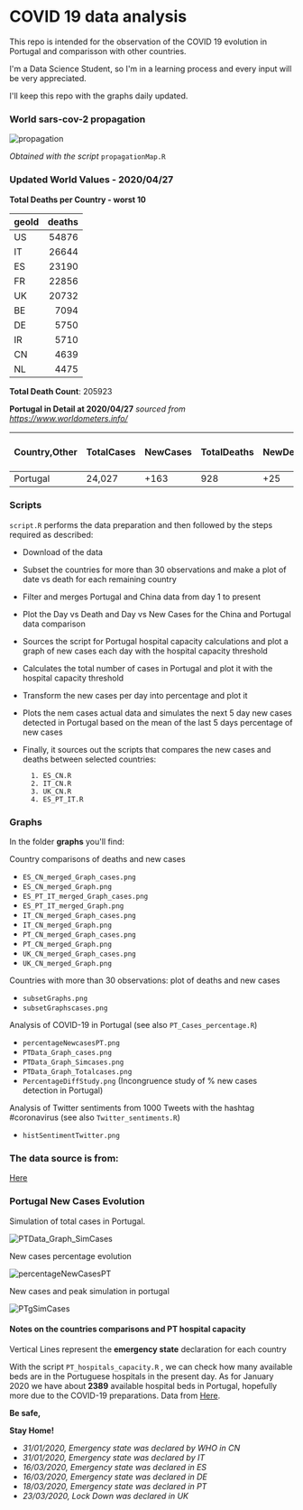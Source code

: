 # COVID 19 data analysis

This repo is intended for the observation of the COVID 19 evolution in Portugal and comparisson with other countries.

I'm a Data Science Student, so I'm in a learning process and every input will be very appreciated.

I'll keep this repo with the graphs daily updated.

### World sars-cov-2 propagation
![propagation](https://github.com/VascoRibeiroPereira/Covid_19/blob/master/maps/propagation.gif?raw=true)

*Obtained with the script* `propagationMap.R`

### Updated World Values - 2020/04/27
__Total Deaths per Country - worst 10__

|geoId | deaths|
|:-----|------:|
|US    |  54876|
|IT    |  26644|
|ES    |  23190|
|FR    |  22856|
|UK    |  20732|
|BE    |   7094|
|DE    |   5750|
|IR    |   5710|
|CN    |   4639|
|NL    |   4475|


__Total Death Count__: 205923

__Portugal in Detail at 2020/04/27__ *sourced from https://www.worldometers.info/*

|Country,Other |TotalCases |NewCases |TotalDeaths |NewDeaths |TotalRecovered |ActiveCases |Serious,Critical |Tot Cases/1M pop |Deaths/1M pop |TotalTests |Tests/1M pop |Continent |
|:-------------|:----------|:--------|:-----------|:---------|:--------------|:-----------|:----------------|:----------------|:-------------|:----------|:------------|:---------|
|Portugal      |24,027     |+163     |928         |+25       |1,357          |21,742      |176              |2,356            |91            |360,155    |35,321       |Europe    |


### Scripts
`script.R` performs the data preparation and then followed by the steps required as described:

- Download of the data
- Subset the countries for more than 30 observations and make a plot of date vs death for each remaining country
- Filter and merges Portugal and China data from day 1 to present
- Plot the Day vs Death and Day vs New Cases for the China and Portugal data comparison
- Sources the script for Portugal hospital capacity calculations and plot a graph of new cases each day with the hospital capacity threshold
- Calculates the total number of cases in Portugal and plot it with the hospital capacity threshold
- Transform the new cases per day into percentage and plot it
- Plots the nem cases actual data and simulates the next 5 day new cases detected in Portugal based on the mean of the last 5 days percentage of new cases
- Finally, it sources out the scripts that compares the new cases and deaths between selected countries:

        1. ES_CN.R
        2. IT_CN.R
        3. UK_CN.R
        4. ES_PT_IT.R

### Graphs

In the folder __graphs__ you'll find:

Country comparisons of deaths and new cases

- `ES_CN_merged_Graph_cases.png`
- `ES_CN_merged_Graph.png`
- `ES_PT_IT_merged_Graph_cases.png`
- `ES_PT_IT_merged_Graph.png`
- `IT_CN_merged_Graph_cases.png`
- `IT_CN_merged_Graph.png`
- `PT_CN_merged_Graph_cases.png`
- `PT_CN_merged_Graph.png`
- `UK_CN_merged_Graph_cases.png`
- `UK_CN_merged_Graph.png`

Countries with more than 30 observations: plot of deaths and new cases
- `subsetGraphs.png`
- `subsetGraphscases.png`

Analysis of COVID-19 in Portugal (see also `PT_Cases_percentage.R`)
- `percentageNewcasesPT.png`
- `PTData_Graph_cases.png `   
- `PTData_Graph_Simcases.png`
- `PTData_Graph_Totalcases.png`
- `PercentageDiffStudy.png` (Incongruence study of % new cases detection in Portugal)


Analysis of Twitter sentiments from 1000 Tweets with the hashtag #coronavirus (see also `Twitter_sentiments.R`)
- `histSentimentTwitter.png`

### The data source is from:

[Here](https://www.ecdc.europa.eu/en/publications-data/download-todays-data-geographic-distribution-covid-19-cases-worldwide)


### Portugal New Cases Evolution

Simulation of total cases in Portugal.

![PTData_Graph_SimCases](https://github.com/VascoRibeiroPereira/Covid_19/blob/master/graphs/PTData_Graph_Simcases.png?raw=true)

New cases percentage evolution

![percentageNewCasesPT](https://github.com/VascoRibeiroPereira/Covid_19/blob/master/graphs/percentageNewcasesPT.png?raw=true)

New cases and peak simulation in portugal

![PTgSimCases](https://github.com/VascoRibeiroPereira/Covid_19/blob/master/graphs/PTgSimCases.png?raw=true)

#### Notes on the countries comparisons and PT hospital capacity
Vertical Lines represent the **emergency state** declaration for each country

With the script `PT_hospitals_capacity.R` , we can check how many available beds are in the Portuguese hospitals in the present day. As for January 2020 we have about **2389** available hospital beds in Portugal, hopefully more due to the COVID-19 preparations.
Data from [Here](https://transparencia.sns.gov.pt/).

__Be safe,__

__Stay Home!__

- *31/01/2020, Emergency state was declared by WHO in CN*
- *31/01/2020, Emergency state was declared by IT*
- *16/03/2020, Emergency state was declared in ES*
- *16/03/2020, Emergency state was declared in DE*
- *18/03/2020, Emergency state was declared in PT*
- *23/03/2020, Lock Down was declared in UK*